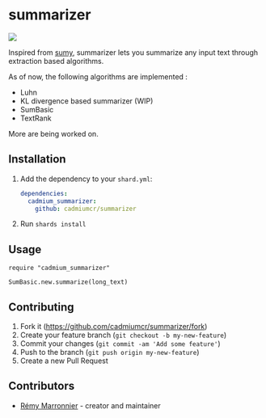 # summarizer

![](https://github.com/cadmiumcr/summarizer/workflows/summarizer/badge.svg)

Inspired from [sumy](https://github.com/miso-belica/sumy), summarizer lets you summarize any input text through extraction based algorithms.

As of now, the following algorithms are implemented :

- Luhn
- KL divergence based summarizer (WIP)
- SumBasic
- TextRank

More are being worked on.

## Installation

1. Add the dependency to your `shard.yml`:

   ```yaml
   dependencies:
     cadmium_summarizer:
       github: cadmiumcr/summarizer
   ```

2. Run `shards install`

## Usage

```crystal
require "cadmium_summarizer"

SumBasic.new.summarize(long_text)
```

## Contributing

1. Fork it (<https://github.com/cadmiumcr/summarizer/fork>)
2. Create your feature branch (`git checkout -b my-new-feature`)
3. Commit your changes (`git commit -am 'Add some feature'`)
4. Push to the branch (`git push origin my-new-feature`)
5. Create a new Pull Request

## Contributors

- [Rémy Marronnier](https://github.com/rmarronnier) - creator and maintainer
